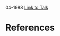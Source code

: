 

04-1988
[Link to Talk](https://www.churchofjesuschrist.org/study/general-conference/1988/04/priesthood-session?lang=eng)



# References
